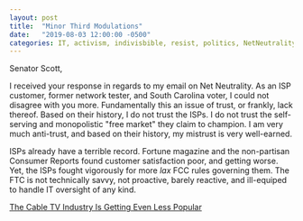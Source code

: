 ```yaml
---
layout: post
title:  "Minor Third Modulations"
date:   "2019-08-03 12:00:00 -0500"
categories: IT, activism, indivisbible, resist, politics, NetNeutrality, InternetFreedom
---
```


Senator Scott, 

I received your response in regards to my email on Net Neutrality. As an ISP customer, former network tester, and South Carolina voter, I could not disagree with you more. Fundamentally this an issue of trust, or frankly, lack thereof. Based on their history, I do not trust the ISPs. I do not trust the self-serving and monopolistic "free market" they claim to champion. I am very much anti-trust, and based on their history, my mistrust is very well-earned. 

ISPs already have a terrible record. Fortune magazine and the non-partisan Consumer Reports found customer satisfaction poor, and getting worse. Yet, the ISPs fought vigorously for more *lax* FCC rules governing them. The FTC is not technically savvy, not proactive, barely reactive, and ill-equiped to handle IT oversight of any kind. 

[The Cable TV Industry Is Getting Even Less Popular]( http://fortune.com/2017/05/25/cable-tv-comcast-verizon/ )
